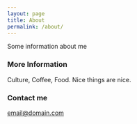 ```yaml
---
layout: page
title: About
permalink: /about/
---
```


Some information about me

### More Information

Culture, Coffee, Food. Nice things are nice.
### Contact me

[email@domain.com](mailto:email@domain.com)
